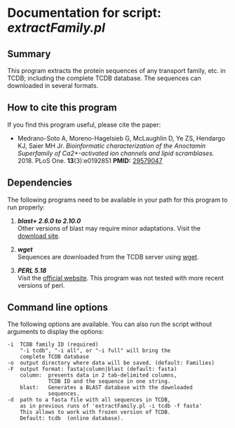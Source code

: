 # Documentation for script: _extractFamily.pl_

## Summary
This program extracts the protein sequences of any transport family, etc. in TCDB; 
including the complete TCDB database. The sequences can downloaded in several formats.

## How to cite this program
If you find this program useful, please cite the paper:  

  * Medrano-Soto A, Moreno-Hagelsieb G, McLaughlin D, Ye ZS, Hendargo KJ, Saier MH Jr. _Bioinformatic characterization of the Anoctamin Superfamily of Ca2+-activated ion channels and lipid scramblases._  2018. PLoS One. **13**(3):e0192851  **PMID:** [29579047](https://www.ncbi.nlm.nih.gov/pubmed/?term=29579047)  

## Dependencies
The following programs need to be available in your path for this 
program to run properly:

1. **_blast+ 2.6.0 to 2.10.0_**  
Other versions of blast may require minor adaptations. Visit the
[download site](https://blast.ncbi.nlm.nih.gov/Blast.cgi?PAGE_TYPE=BlastDocs&DOC_TYPE=Download). 

2. **_wget_**  
Sequences are downloaded from the TCDB server using [wget](https://www.gnu.org/software/wget).

3. **_PERL 5.18_**  
Visit the [official website](https://www.perl.org/). This program 
was not tested with more recent versions of perl.

## Command line options
The following options are available. You can also run the 
script without arguments to display the options:

    -i  TCDB family ID (required)
        "-i tcdb", "-i all", or "-i full" will bring the
        complete TCDB database
    -o  output directory where data will be saved. (default: Families)  
    -F  output format: fasta|column|blast (default: fasta)
        column:  presents data in 2 tab-delimited columns,
                 TCDB ID and the sequence in one string.
        blast:   Generates a BLAST database with the downloaded
                 sequences.
    -d  path to a fasta file with all sequences in TCDB,
        as in previous runs of 'extractFamily.pl -i tcdb -f fasta'
        This allows to work with frozen version of TCDB.
        Default: tcdb  (online database).

